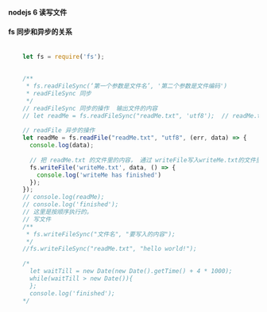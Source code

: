 #### nodejs 6 读写文件 #### fs  同步和异步的关系````jsx harmony        let fs = require('fs');            /**     * fs.readFileSync(‘第一个参数是文件名’, '第二个参数是文件编码')     * readFileSync 同步     */    // readFileSync 同步的操作  输出文件的内容    // let readMe = fs.readFileSync("readMe.txt", 'utf8');  // readMe.txt 是一个文件名        // readFile 异步的操作    let readMe = fs.readFile("readMe.txt", "utf8", (err, data) => {      console.log(data);          // 把 readMe.txt 的文件里的内容， 通过 writeFile写入writeMe.txt的文件里，也就是说，通过writeFile写入的同时并创建writeMe.txt的一个文件      fs.writeFile('writeMe.txt', data, () => {        console.log('writeMe has finished')      });    });    // console.log(readMe);    // console.log('finished');    // 这里是按顺序执行的。    // 写文件    /**     * fs.writeFileSync("文件名", "要写入的内容");     */    //fs.writeFileSync("readMe.txt", "hello world!");        /*      let waitTill = new Date(new Date().getTime() + 4 * 1000);      while(waitTill > new Date()){      };      console.log('finished');    */    ````